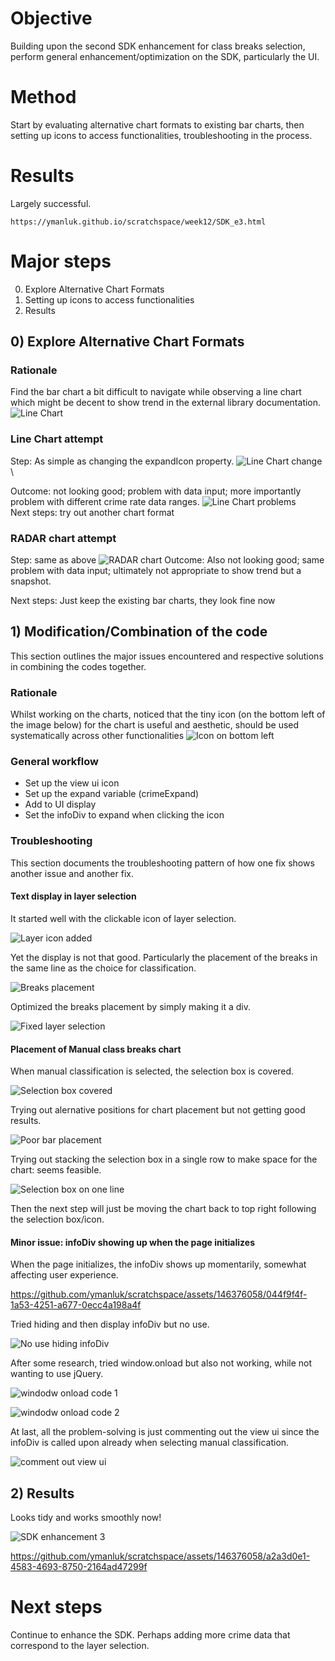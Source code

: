 # Objective 
Building upon the second SDK enhancement for class breaks selection, perform general enhancement/optimization 
on the SDK, particularly the UI.


# Method
Start by evaluating alternative chart formats to existing bar charts, then setting up icons to access functionalities,
troubleshooting in the process. 


# Results
Largely successful.
```
https://ymanluk.github.io/scratchspace/week12/SDK_e3.html
```

# Major steps
0) Explore Alternative Chart Formats
1) Setting up icons to access functionalities
2) Results



## 0) Explore Alternative Chart Formats

### Rationale
Find the bar chart a bit difficult to navigate while observing a line chart which might be decent to show trend
in the external library documentation.
![Line Chart](12_12.png "Line Chart")
### Line Chart attempt
Step: As simple as changing the expandIcon property.
![Line Chart change](12_13.png "Line Chart change") \

Outcome: not looking good; problem with data input; more importantly problem with different crime rate data ranges.
![Line Chart problems](12_14.png "Line Chart problems") \
Next steps: try out another chart format
### RADAR chart attempt
Step: same as above
![RADAR chart](12_15.png "RADAR chart")
Outcome: Also not looking good; same problem with data input; ultimately not appropriate to show trend but a snapshot.

Next steps: Just keep the existing bar charts, they look fine now


## 1) Modification/Combination of the code
This section outlines the major issues encountered and respective solutions in combining the codes together.

### Rationale
Whilst working on the charts, noticed that the tiny icon (on the bottom left of the image below)
 for the chart is useful and aesthetic, should be used systematically across other functionalities 
![Icon on bottom left](12_16.png "Icon on bottom left")

### General workflow
- Set up the view ui icon
- Set up the expand variable (crimeExpand)
- Add to UI display
- Set the infoDiv to expand when clicking the icon

### Troubleshooting
This section documents the troubleshooting pattern of how one fix shows another issue and another fix.
#### Text display in layer selection
It started well with the clickable icon of layer selection. 

![Layer icon added](12_17.png "Layer icon added")

Yet the display is not that good. Particularly the placement of the breaks in the same line as the choice for classification.

![Breaks placement](12_18.png "Breaks placement")

Optimized the breaks placement by simply making it a div.

![Fixed layer selection](12_19.png "Fixed layer selection")

#### Placement of Manual class breaks chart
When manual classification is selected, the selection box is covered.

![Selection box covered](12_20.png "Selection box covered")

Trying out alernative positions for chart placement but not getting good results.

![Poor bar placement](12_21.png "Poor bar placement")

Trying out stacking the selection box in a single row to make space for the chart: seems feasible.

![Selection box on one line](12_22.png "Selection box on one line")

Then the next step will just be moving the chart back to top right following the selection box/icon.

#### Minor issue: infoDiv showing up when the page initializes 
When the page initializes, the infoDiv shows up momentarily, somewhat affecting user experience.


https://github.com/ymanluk/scratchspace/assets/146376058/044f9f4f-1a53-4251-a677-0ecc4a198a4f


Tried hiding and then display infoDiv but no use.

![No use hiding infoDiv](12_23.png "No use hiding infoDiv")

After some research, tried window.onload but also not working, while not wanting to use jQuery.

![windodw onload code 1](12_24.png "windodw onload code 1")

![windodw onload code 2](12_25.png "windodw onload code 2")

At last, all the problem-solving is just commenting out the view ui since the infoDiv is called upon already when selecting manual classification.

![comment out view ui](12_26.png "comment out view ui")


## 2) Results
Looks tidy and works smoothly now!

![SDK enhancement 3](12_27.png "SDK enhancement 3")



https://github.com/ymanluk/scratchspace/assets/146376058/a2a3d0e1-4583-4693-8750-2164ad47299f



# Next steps
Continue to enhance the SDK. Perhaps adding more crime data that correspond to the layer selection.








